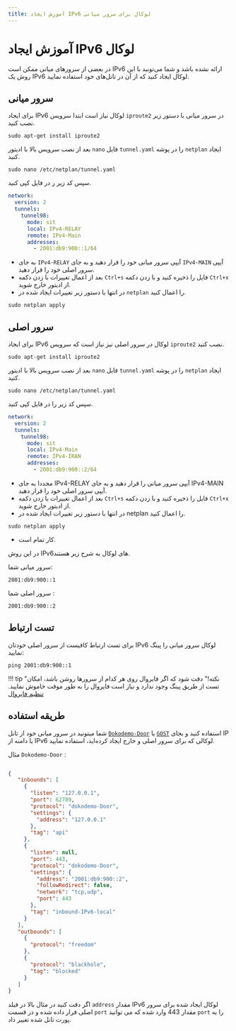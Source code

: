 ```yaml
---
title: آموزش ایجاد IPv6 لوکال برای سرور میانی
---
```


<div markdown="1">

# آموزش ایجاد IPv6 لوکال
در بعضی از سرورهای میانی ممکن است IPv6 ارائه نشده باشد و شما می‌تونید با این روش یک IPv6 لوکال ایجاد کنید که از آن در تانل‌‌های خود استفاده نمایید.


## سرور میانی

برای ایجاد IPv6 لوکال نیاز است ابتدا سرویس `iproute2` در سرور میانی با دستور زیر نصب کنید.

```shell
sudo apt-get install iproute2
```

بعد از نصب سرویس بالا با ادیتور `nano` فایل `tunnel.yaml` را در پوشه `netplan` ایجاد کنید.

```shell
sudo nano /etc/netplan/tunnel.yaml
```

سپس کد زیر ر در فایل کپی کنید.


```yaml
network:
  version: 2
  tunnels:
    tunnel98:
      mode: sit
      local: IPv4-RELAY
      remote: IPv4-Main
      addresses:
        - 2001:db9:900::1/64
```


- به جای `IPv4-RELAY` آیپی سرور میانی خود را قرار دهید و به جای `IPv4-MAIN` آیپی سرور اصلی خود را قرار دهید.
- بعد از اعمال تغییرات با زدن دکمه `Ctrl+s` فایل را ذخیره کنید و با زدن دکمه `Ctrl+x` از ادیتور خارج شوید.
- در انتها با دستور زیر تغییرات ایجاد شده در `netplan` را اعمال کنید.


```
sudo netplan apply
```

## سرور اصلی
برای ایجاد IPv6 لوکال در سرور اصلی نیز نیاز است که سرویس `iproute2` نصب کنید.

```shell
sudo apt-get install iproute2
```

بعد از نصب سرویس بالا با ادیتور `nano` فایل `tunnel.yaml` را در پوشه `netplan` ایجاد کنید.

```shell
sudo nano /etc/netplan/tunnel.yaml
```

سپس کد زیر را در فایل کپی کنید.

```yaml
network:
  version: 2
  tunnels:
    tunnel98:
      mode: sit
      local: IPv4-Main
      remote: IPv4-IRAN
      addresses:
        - 2001:db9:900::2/64
```

- مجددا به جای IPv4-RELAY آیپی سرور میانی را قرار دهید و به جای IPv4-MAIN آیپی سرور اصلی خود را قرار دهید.
- بعد از اعمال تغییرات با زدن دکمه `Ctrl+s‍` فایل را ذخیره کنید و با زدن دکمه `Ctrl+x` از ادیتور خارج شوید.
- در انتها با دستور زیر تغییرات ایجاد شده در netplan را اعمال کنید.

```
sudo netplan apply
```

- کار تمام است.
  
در این روش IPv6های لوکال به شرح زیر هستند.

سرور میانی شما: 

```
2001:db9:900::1
```
سرور اصلی شما : 

```
2001:db9:900::2
```


## تست ارتباط

برای تست ارتباط کافیست از سرور اصلی خودتان IPv6 لوکال سرور میانی را پینگ نمایید:

```
ping 2001:db9:900::1
```

!!! tip "نکته!"
    دقت شود که اگر فایروال روی هر کدام از سرورها روشن باشد، امکان تست از طریق پینگ وجود ندارد و نیاز است فایروال را به طور موقت خاموش نمایید. [تنظیم فایروال](/fa/manager/basic-concepts-and-troubleshooting/How-to-setup-Firewall-on-Hiddify-panel/)

    
## طریقه استفاده

شما میتونید در سرور میانی خود از تانل [`Dokodemo-Door`](/fa/manager/domain-worker-cdn-and-tunneling/Tutorial-for-setting-up-Dokodemo-Door-tunnel-as-relay-server/) یا [`GOST`](/fa/manager/domain-worker-cdn-and-tunneling/Tutorial-for-setting-up-GOST-tunnel-as-relay-server/) استفاده کنید
و بجای IP یا دامنه از IPv6 لوکالی که برای سرور اصلی و خارج ایجاد کرده‌اید، استفاده نمایید.

مثال `Dokodemo-Door` :

```json

{
   "inbounds": [
     {
       "listen": "127.0.0.1",
       "port": 62789,
       "protocol": "dokodemo-Door",
       "settings": {
         "address": "127.0.0.1"
       },
       "tag": "api"
     },
     {
       "listen": null,
       "port": 443,
       "protocol": "dokodemo-Door",
       "settings": {
         "address": "2001:db9:900::2",
         "followRedirect": false,
         "network": "tcp,udp",
         "port": 443
       },
       "tag": "inbound-IPv6-local"
     }
   ],
   "outbounds": [
     {
       "protocol": "freedom"
     },
     {
       "protocol": "blackhole",
       "tag": "blocked"
     }
   ]
}
```




اگر دقت کنید در مثال بالا در فیلد `address` مقدار IPv6 لوکال ایجاد شده برای سرور اصلی قرار داده شده و در قسمت `port` مقدار 443 وارد شده که می توانید `port` را به پورت تانل شده تغییر داد.



</div>

